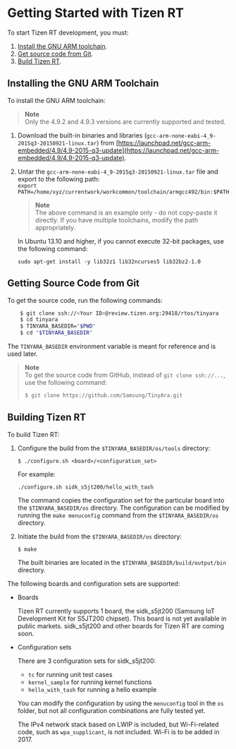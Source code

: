# Getting Started with Tizen RT

To start Tizen RT development, you must:
1. [Install the GNU ARM toolchain](rt-getting-started.md#toolchain).
1. [Get source code from Git](rt-getting-started.md#git).
1. [Build Tizen RT](rt-getting-started.md#build).

## Installing the GNU ARM Toolchain<a name="toolchain"></a>

To install the GNU ARM toolchain:

> **Note**  
> Only the 4.9.2 and 4.9.3 versions are currently supported and tested.

1. Download the built-in binaries and libraries (`gcc-arm-none-eabi-4_9-2015q3-20150921-linux.tar`) from [https://launchpad.net/gcc-arm-embedded/4.9/4.9-2015-q3-update](https://launchpad.net/gcc-arm-embedded/4.9/4.9-2015-q3-update).
2. Untar the `gcc-arm-none-eabi-4_9-2015q3-20150921-linux.tar` file and export to the following path:  
`export PATH=/home/xyz/currentwork/workcommon/toolchain/armgcc492/bin:$PATH`

    > **Note**  
	> The above command is an example only - do not copy-paste it directly. If you have multiple toolchains, modify the path appropriately.

    In Ubuntu 13.10 and higher, if you cannot execute 32-bit packages, use the following command:

    `sudo apt-get install -y lib32z1 lib32ncurses5 lib32bz2-1.0`

## Getting Source Code from Git<a name="git"></a>

To get the source code, run the following commands:

```bash
    $ git clone ssh://<Your ID>@review.tizen.org:29418/rtos/tinyara
    $ cd tinyara
    $ TINYARA_BASEDIR="$PWD"
    $ cd "$TINYARA_BASEDIR"
```
The `TINYARA_BASEDIR` environment variable is meant for reference and is used later.

> **Note**  
> To get the source code from GitHub, instead of `git clone ssh://...`, use the following command:  
> ```bash
> $ git clone https://github.com/Samsung/TinyAra.git
> ```

## Building Tizen RT<a name="build"></a>
To build Tizen RT:

1. Configure the build from the `$TINYARA_BASEDIR/os/tools` directory:

   `$ ./configure.sh <board>/<configuration_set>`

    For example:  

   `./configure.sh sidk_s5jt200/hello_with_tash`

    The command copies the configuration set for the particular board into the `$TINYARA_BASEDIR/os` directory. The configuration can be modified by running the `make menuconfig` command from the `$TINYARA_BASEDIR/os` directory.
1. Initiate the build from the `$TINYARA_BASEDIR/os` directory:

   `$ make`

    The built binaries are located in the `$TINYARA_BASEDIR/build/output/bin` directory.

The following boards and configuration sets are supported:

- Boards

  Tizen RT currently supports 1 board, the sidk_s5jt200 (Samsung IoT Development Kit for S5JT200 chipset).  This board is not yet available in public markets. sidk_s5jt200 and other boards for Tizen RT are coming soon.

- Configuration sets

  There are 3 configuration sets for sidk_s5jt200:
  - `tc` for running unit test cases
  - `kernel_sample` for running kernel functions
  - `hello_with_tash` for running a hello example

  You can modify the configuration by using the `menuconfig` tool in the `os` folder, but not all configuration combinations are fully tested yet.

  The IPv4 network stack based on LWIP is included, but Wi-Fi-related code, such as `wpa_supplicant`, is not included. Wi-Fi is to be added in 2017.
